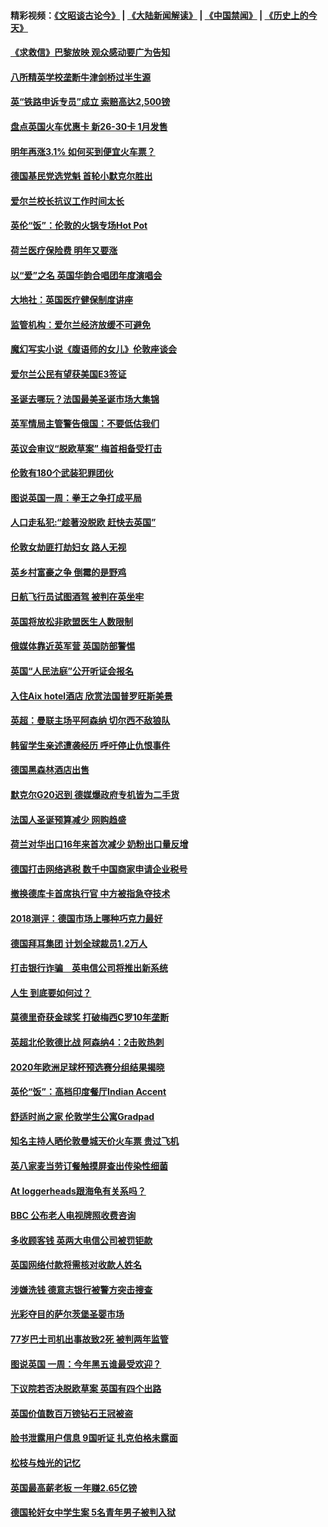 #### 精彩视频：[《文昭谈古论今》](https://github.com/gfw-breaker/wenzhao/blob/master/README.md?t=12092130) | [《大陆新闻解读》](https://github.com/gfw-breaker/ntdtv-comedy/blob/master/README.md?t=12092130) | [《中国禁闻》](https://github.com/gfw-breaker/ntdtv-news/blob/master/README.md?t=12092130) | [《历史上的今天》](https://github.com/gfw-breaker/today-in-history/blob/master/README.md?t=12092130) 

#### [《求救信》巴黎放映 观众感动要广为告知](../pages/nsc974/n10900019.md?t=12092130) 

#### [八所精英学校垄断牛津剑桥过半生源](../pages/nsc974/n10899861.md?t=12092130) 

#### [英“铁路申诉专员”成立 索赔高达2,500镑](../pages/nsc974/n10899001.md?t=12092130) 

#### [盘点英国火车优惠卡 新26-30卡 1月发售](../pages/nsc974/n10898992.md?t=12092130) 

#### [明年再涨3.1%   如何买到便宜火车票？](../pages/nsc974/n10898985.md?t=12092130) 

#### [德国基民党选党魁 首轮小默克尔胜出](../pages/nsc974/n10897678.md?t=12092130) 

#### [爱尔兰校长抗议工作时间太长](../pages/nsc974/n10897164.md?t=12092130) 

#### [英伦“饭”：伦敦的火锅专场Hot Pot](../pages/nsc974/n10897146.md?t=12092130) 

#### [荷兰医疗保险费 明年又要涨](../pages/nsc974/n10897113.md?t=12092130) 

#### [以“爱”之名 英国华韵合唱团年度演唱会](../pages/nsc974/n10897132.md?t=12092130) 

#### [大地社：英国医疗健保制度讲座](../pages/nsc974/n10897109.md?t=12092130) 

#### [监管机构：爱尔兰经济放缓不可避免](../pages/nsc974/n10897047.md?t=12092130) 

#### [魔幻写实小说《腹语师的女儿》伦敦座谈会](../pages/nsc974/n10897070.md?t=12092130) 

#### [爱尔兰公民有望获美国E3签证](../pages/nsc974/n10896956.md?t=12092130) 

#### [圣诞去哪玩？法国最美圣诞市场大集锦](../pages/nsc974/n10895365.md?t=12092130) 

#### [英军情局主管警告俄国：不要低估我们](../pages/nsc974/n10895238.md?t=12092130) 

#### [英议会审议“脱欧草案” 梅首相备受打击](../pages/nsc974/n10895260.md?t=12092130) 

#### [伦敦有180个武装犯罪团伙](../pages/nsc974/n10895487.md?t=12092130) 

#### [图说英国一周：拳王之争打成平局](../pages/nsc974/n10895330.md?t=12092130) 

#### [人口走私犯:“趁著没脱欧 赶快去英国”](../pages/nsc974/n10895316.md?t=12092130) 

#### [伦敦女劫匪打劫妇女 路人无视](../pages/nsc974/n10895309.md?t=12092130) 

#### [英乡村富豪之争  倒霉的是野鸡](../pages/nsc974/n10895305.md?t=12092130) 

#### [日航飞行员试图酒驾  被判在英坐牢](../pages/nsc974/n10895291.md?t=12092130) 

#### [英国将放松非欧盟医生人数限制](../pages/nsc974/n10895286.md?t=12092130) 

#### [俄媒体靠近英军营 英国防部警惕](../pages/nsc974/n10895265.md?t=12092130) 

#### [英国“人民法庭”公开听证会报名](../pages/nsc974/n10895219.md?t=12092130) 

#### [入住Aix hotel酒店 欣赏法国普罗旺斯美景](../pages/nsc974/n10894800.md?t=12092130) 

#### [英超：曼联主场平阿森纳 切尔西不敌狼队](../pages/nsc974/n10893786.md?t=12092130) 

#### [韩留学生亲述遭袭经历 呼吁停止仇恨事件](../pages/nsc974/n10893538.md?t=12092130) 

#### [德国黑森林酒店出售](../pages/nsc974/n10893286.md?t=12092130) 

#### [默克尔G20迟到 德媒爆政府专机皆为二手货](../pages/nsc974/n10892503.md?t=12092130) 

#### [法国人圣诞预算减少 网购趋盛](../pages/nsc974/n10892541.md?t=12092130) 

#### [荷兰对华出口16年来首次减少 奶粉出口量反增](../pages/nsc974/n10892601.md?t=12092130) 

#### [德国打击网络逃税 数千中国商家申请企业税号](../pages/nsc974/n10892430.md?t=12092130) 

#### [撤换德库卡首席执行官 中方被指急夺技术](../pages/nsc974/n10891177.md?t=12092130) 

#### [2018测评：德国市场上哪种巧克力最好](../pages/nsc974/n10891102.md?t=12092130) 

#### [德国拜耳集团 计划全球裁员1.2万人](../pages/nsc974/n10891082.md?t=12092130) 

#### [打击银行诈骗　英电信公司将推出新系统](../pages/nsc974/n10890987.md?t=12092130) 

#### [人生 到底要如何过？](../pages/nsc974/n10890980.md?t=12092130) 

#### [莫德里奇获金球奖 打破梅西C罗10年垄断](../pages/nsc974/n10890252.md?t=12092130) 

#### [英超北伦敦德比战 阿森纳4：2击败热刺](../pages/nsc974/n10887322.md?t=12092130) 

#### [2020年欧洲足球杯预选赛分组结果揭晓](../pages/nsc974/n10887348.md?t=12092130) 

#### [英伦“饭”：高档印度餐厅Indian Accent](../pages/nsc974/n10887152.md?t=12092130) 

#### [舒适时尚之家 伦敦学生公寓Gradpad](../pages/nsc974/n10887125.md?t=12092130) 

#### [知名主持人晒伦敦曼城天价火车票 贵过飞机](../pages/nsc974/n10887062.md?t=12092130) 

#### [英八家麦当劳订餐触摸屏查出传染性细菌](../pages/nsc974/n10886684.md?t=12092130) 

#### [At loggerheads跟海龟有关系吗？](../pages/nsc974/n10883586.md?t=12092130) 

#### [BBC 公布老人电视牌照收费咨询](../pages/nsc974/n10883556.md?t=12092130) 

#### [多收顾客钱 英两大电信公司被罚钜款](../pages/nsc974/n10883526.md?t=12092130) 

#### [英国网络付款将需核对收款人姓名](../pages/nsc974/n10883510.md?t=12092130) 

#### [涉嫌洗钱 德意志银行被警方突击搜查](../pages/nsc974/n10881516.md?t=12092130) 

#### [光彩夺目的萨尔茨堡圣婴市场](../pages/nsc974/n10881904.md?t=12092130) 

#### [77岁巴士司机出事故致2死 被判两年监管](../pages/nsc974/n10881843.md?t=12092130) 

#### [图说英国 一周：今年黑五谁最受欢迎？](../pages/nsc974/n10881815.md?t=12092130) 

#### [下议院若否决脱欧草案 英国有四个出路](../pages/nsc974/n10881130.md?t=12092130) 

#### [英国价值数百万镑钻石王冠被盗](../pages/nsc974/n10881169.md?t=12092130) 

#### [脸书泄露用户信息 9国听证 扎克伯格未露面](../pages/nsc974/n10881125.md?t=12092130) 

#### [松枝与烛光的记忆](../pages/nsc974/n10881139.md?t=12092130) 

#### [英国最高薪老板 一年赚2.65亿镑](../pages/nsc974/n10881230.md?t=12092130) 

#### [德国轮奸女中学生案 5名青年男子被判入狱](../pages/nsc974/n10880979.md?t=12092130) 

